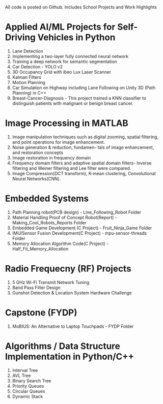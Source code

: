 
All code is posted on Github.
Includes School Projects and Work Highlights


# Applied AI/ML Projects for Self-Driving Vehicles in Python
1. Lane Detection
2. Implementing a two-layer fully connected neural network
3. Training a deep network for semantic segmentation
4. Car Detection - YOLO v2
5. 3D Occupancy Grid with ibeo Lux Laser Scanner
6. Kalman Filters
7. Motion Planning
8. Car Simulation on Highway including Lane Following on Unity 3D (Path Planning) in C++
9. Breast-Cancer-Diagnosis - This project trained a KNN classifier to distinguish patients with malignant or benign breast cancer.

# Image Processing in MATLAB
1. Image manipulation techniques such as digital zooming, spatial filtering, and point operations for image enhancement.
2. Noise generation & reduction, fundamen- tals of image enhancement, and restoration concepts
3. Image restoration in frequency domain
4. Frequency domain filters and adaptive spatial domain filters- Inverse filtering and Weiner filtering and Lee filter were compared.
5. Image Compression(DCT transform), K-mean clustering, Convolutional Neural Networks(CNN).

# Embedded Systems
1. Path Planning robot(PCB design) - Line_Following_Robot Folder
2. Material Handling Proof of Concept Robot(Report) - Making_Cool_Robots_Reports Folder
3. Embedded Game Development (C Project) - Fruit_Ninja_Game Folder
4. IMU/Sensor Fusion Development(C Project) - mpu-sensor-threads Folder
5. Memory Allocation Algorithm Code(C Project) - Half_Fit_Memory_Allocation

# Radio Frequecny (RF) Projects
1. 5 GHz Wi-Fi Transmit Network Tuning 
2. Band Pass Filter Design
3. Gunshot Detection & Location System Hardware Challenge

# Capstone (FYDP)
1. MoBIUS: An Alternative to Laptop Touchpads - FYDP Folder

# Algorithms / Data Structure Implementation in Python/C++
1. Interval Tree
2. AVL Tree
3. Binary Search Tree
4. Priority Queues
5. Circular Queues
6. Dynamic Stack
